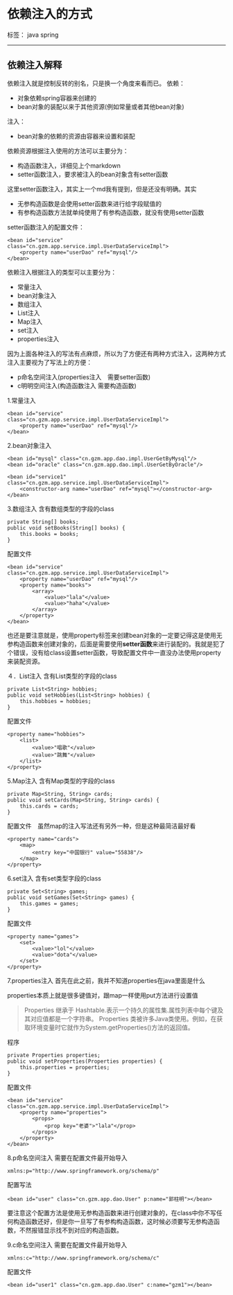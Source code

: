 # 依赖注入的方式

标签： java spring


----------
## 依赖注入解释 ##
依赖注入就是控制反转的别名，只是换一个角度来看而已。
依赖：

 - 对象依赖spring容器来创建的
 - bean对象的装配以来于其他资源(例如常量或者其他bean对象)

注入：

 - bean对象的依赖的资源由容器来设置和装配

依赖资源根据注入使用的方法可以主要分为：

 - 构造函数注入，详细见上个markdown
 - setter函数注入，要求被注入的bean对象含有setter函数

这里setter函数注入，其实上一个md我有提到，但是还没有明确。其实

 - 无参构造函数是会使用setter函数来进行给字段赋值的
 - 有参构造函数方法就单纯使用了有参构造函数，就没有使用setter函数

setter函数注入的配置文件：

    <bean id="service" class="cn.gzm.app.service.impl.UserDataServiceImpl">
        <property name="userDao" ref="mysql"/>
    </bean>

 
依赖注入根据注入的类型可以主要分为：

 - 常量注入
 - bean对象注入
 - 数组注入
 - List注入
 - Map注入
 - set注入
 - properties注入

因为上面各种注入的写法有点麻烦，所以为了方便还有两种方式注入，这两种方式注入主要视为了写法上的方便：

 - p命名空间注入(properties注入　需要setter函数)
 - c明明空间注入(构造函数注入 需要构造函数)

1.常量注入

    <bean id="service" class="cn.gzm.app.service.impl.UserDataServiceImpl">
        <property name="userDao" ref="mysql"/>
    </bean>

2.bean对象注入

    <bean id="mysql" class="cn.gzm.app.dao.impl.UserGetByMysql"/>
    <bean id="oracle" class="cn.gzm.app.dao.impl.UserGetByOracle"/>
    
    <bean id="service1" class="cn.gzm.app.service.impl.UserDataServiceImpl">
        <constructor-arg name="userDao" ref="mysql"></constructor-arg>
    </bean>

 3.数组注入
 含有数组类型的字段的class
 

    private String[] books;
    public void setBooks(String[] books) {
        this.books = books;
    }


配置文件

    <bean id="service" class="cn.gzm.app.service.impl.UserDataServiceImpl">
        <property name="userDao" ref="mysql"/>
        <property name="books">
            <array>
                <value>"lala"</value>
                <value>"haha"</value>
            </array>
        </property>
    </bean>

也还是要注意就是，使用property标签来创建bean对象的一定要记得这是使用无参构造函数来创建对象的，后面是需要使用**setter函数**来进行装配的。我就是犯了个错误，没有给class设置setter函数，导致配置文件中一直没办法使用property来装配资源。

４．List注入
含有List类型的字段的class

    private List<String> hobbies;
    public void setHobbies(List<String> hobbies) {
        this.hobbies = hobbies;
    }
配置文件

    <property name="hobbies">
        <list>
            <value>"唱歌"</value>
            <value>"跳舞"</value>
        </list>
    </property>

 
5.Map注入
含有Map类型的字段的class

    private Map<String, String> cards;
    public void setCards(Map<String, String> cards) {
        this.cards = cards;
    }

配置文件　虽然map的注入写法还有另外一种，但是这种最简洁最好看

    <property name="cards">
        <map>
            <entry key="中国银行" value="55838"/>
        </map>
    </property>
    

6.set注入
含有set类型字段的class

    private Set<String> games;
    public void setGames(Set<String> games) {
        this.games = games;
    }

配置文件

    <property name="games">
        <set>
            <value>"lol"</value>
            <value>"dota"</value>
        </set>
    </property>


7.properties注入
首先在此之前，我并不知道properties在java里面是什么

properties本质上就是很多键值对，跟map一样使用put方法进行设置值

> Properties 继承于 Hashtable.表示一个持久的属性集.属性列表中每个键及其对应值都是一个字符串。 Properties
> 类被许多Java类使用。例如，在获取环境变量时它就作为System.getProperties()方法的返回值。

程序

    private Properties properties;
    public void setProperties(Properties properties) {
        this.properties = properties;
    }

配置文件

    <bean id="service" class="cn.gzm.app.service.impl.UserDataServiceImpl">
        <property name="properties">
            <props>
                <prop key="老婆">"lala"</prop>
            </props>
        </property>
    </bean>

8.p命名空间注入
需要在配置文件最开始导入

    xmlns:p="http://www.springframework.org/schema/p"

配置写法

    <bean id="user" class="cn.gzm.app.dao.User" p:name="郭柱明"></bean>

要注意这个配置方法是使用无参构造函数来进行创建对象的，在class中你不写任何构造函数还好，但是你一旦写了有参构构造函数，这时候必须要写无参构造函数，不然报错显示找不到对应的构造函数。

9.c命名空间注入
需要在配置文件最开始导入

    xmlns:c="http://www.springframework.org/schema/c"

配置文件

    <bean id="user1" class="cn.gzm.app.dao.User" c:name="gzm1"></bean>